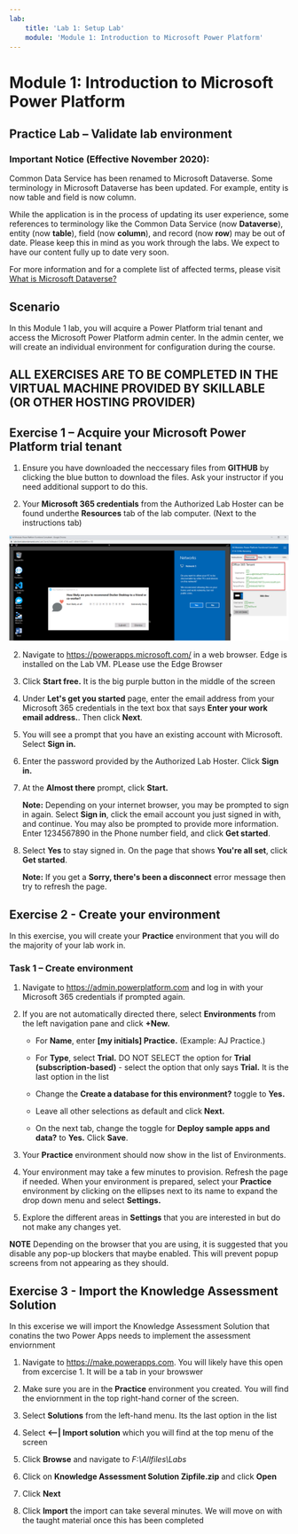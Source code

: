 ```yaml
---
lab:
    title: 'Lab 1: Setup Lab'
    module: 'Module 1: Introduction to Microsoft Power Platform'
---
```


Module 1: Introduction to Microsoft Power Platform 
=================================

## Practice Lab – Validate lab environment

### Important Notice (Effective November 2020):
Common Data Service has been renamed to Microsoft Dataverse. Some terminology in Microsoft Dataverse has been updated. For example, entity is now table and field is now column. 

While the application is in the process of updating its user experience, some references to terminology like the Common Data Service (now **Dataverse**), entity (now **table**), field (now **column**), and record (now **row**) may be out of date. Please keep this in mind as you work through the labs. We expect to have our content fully up to date very soon. 

For more information and for a complete list of affected terms, please visit [What is Microsoft Dataverse?](https://docs.microsoft.com/en-us/powerapps/maker/common-data-service/data-platform-intro#terminology-updates)


## Scenario

In this Module 1 lab, you will acquire a Power Platform trial tenant and access
the Microsoft Power Platform admin center. In the admin center, we will create an
individual environment for configuration during the course.

## ALL EXERCISES ARE TO BE COMPLETED IN THE VIRTUAL MACHINE PROVIDED BY SKILLABLE (OR OTHER HOSTING PROVIDER)

## Exercise 1 – Acquire your Microsoft Power Platform trial tenant

1. Ensure you have downloaded the neccessary files from **GITHUB** by clicking the blue button to download the files. Ask your instructor if you need additional support to do this.

1.  Your **Microsoft 365 credentials** from the Authorized Lab Hoster can be found underthe  **Resources** tab of the lab computer. (Next to the instructions tab)

![You can find the office credentials here](Images/1-LoginCreds.png)

2.  Navigate to <https://powerapps.microsoft.com/> in a web browser. Edge is installed on the Lab VM. PLease use the Edge Browser

3.  Click **Start free.** It is the big purple button in the middle of the screen

4.  Under **Let's get you started** page, enter the email address from your Microsoft 365
    credentials in the text box that says **Enter your work email address.**. Then 
    click **Next**. 

5.  You will see a prompt that you have an existing account with Microsoft.
    Select **Sign in.**

6.  Enter the password provided by the Authorized Lab Hoster. Click **Sign in.**

7.  At the **Almost there** prompt, click **Start.**

    **Note:** Depending on your internet browser, you may be prompted to sign in
    again. Select **Sign in**, click the email account you just signed in with,
    and continue. You may also be prompted to provide more information. Enter
    1234567890 in the Phone number field, and click **Get started**.

8.  Select **Yes** to stay signed in. On the page that shows **You're all set**,
    click **Get started**.
    
    **Note:** If you get a **Sorry, there's been a disconnect** error message then try to refresh the page. 

## Exercise 2 - Create your environment

In this exercise, you will create your **Practice** environment that you will
do the majority of your lab work in.

### Task 1 – Create environment

1.  Navigate to <https://admin.powerplatform.com> and log in with your Microsoft 365 credentials if prompted again.

2.  If you are not automatically directed there, select **Environments** from the left navigation pane and
    click **+New.**

    -   For **Name**, enter **[my initials] Practice.** (Example: AJ Practice.)

    -   For **Type**, select **Trial.** DO NOT SELECT the option for **Trial
        (subscription-based)** - select the option that only says **Trial.** It is the last option in the list

    -   Change the **Create a database for this environment?** toggle to
        **Yes.**

    -   Leave all other selections as default and click **Next.**

    -   On the next tab, change the toggle for **Deploy sample apps and data?**
        to **Yes.** Click **Save**.

3.  Your **Practice** environment should now show in the list of Environments.

4.  Your environment may take a few minutes to provision. Refresh the page if
    needed. When your environment is prepared, select your **Practice**
    environment by clicking on the ellipses next to its name to expand the drop
    down menu and select **Settings.**

5.  Explore the different areas in **Settings** that you are interested in but
    do not make any changes yet.

**NOTE** Depending on the browser that you are using, it is suggested that you
disable any pop-up blockers that maybe enabled. This will prevent popup screens
from not appearing as they should.

## Exercise 3 - Import the Knowledge Assessment Solution

In this excerise we will import the Knowledge Assessment Solution that conatins the two Power Apps needs to implement the assessment enviornment

1.  Navigate to <https://make.powerapps.com>. You will likely have this open from excercise 1. It will be a tab in your browswer

2.  Make sure you are in the **Practice** environment you created. You will find the enviornment in the top right-hand corner of the screen.

3.  Select **Solutions** from the left-hand menu. Its the last option in the list

4. Select **<--| Import solution** which you will find at the top menu of the screen

5. Click **Browse** and navigate to *F:\Allfiles\Labs* 

6. Click on **Knowledge Assessment Solution Zipfile.zip** and click **Open**

7. Click **Next**

8. Click **Import** the import can take several minutes. We will move on with the taught material once this has been completed
